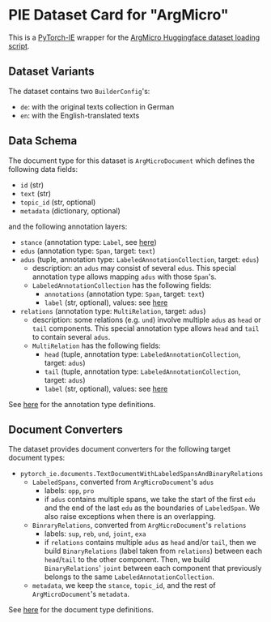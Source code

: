 # PIE Dataset Card for "ArgMicro"

This is a [PyTorch-IE](https://github.com/ChristophAlt/pytorch-ie) wrapper for the
[ArgMicro Huggingface dataset loading script](https://huggingface.co/datasets/DFKI-SLT/argmicro).

## Dataset Variants

The dataset contains two `BuilderConfig`'s:

- `de`: with the original texts collection in German
- `en`: with the English-translated texts

## Data Schema

The document type for this dataset is `ArgMicroDocument` which defines the following data fields:

- `id` (str)
- `text` (str)
- `topic_id` (str, optional)
- `metadata` (dictionary, optional)

and the following annotation layers:

- `stance` (annotation type: `Label`, see [here](https://huggingface.co/datasets/DFKI-SLT/argmicro/blob/main/argmicro.py#L35))
- `edus` (annotation type: `Span`, target: `text`)
- `adus` (tuple, annotation type: `LabeledAnnotationCollection`, target: `edus`)
  - description: an `adus` may consist of several `edus`. This special annotation type allows mapping `adus` with those `Span`'s.
  - `LabeledAnnotationCollection` has the following fields:
    - `annotations` (annotation type: `Span`, target: `text`)
    - `label` (str, optional), values: see [here](https://huggingface.co/datasets/DFKI-SLT/argmicro/blob/main/argmicro.py#L36)
- `relations` (annotation type: `MultiRelation`, target: `adus`)
  - description: some relations (e.g. `und`) involve multiple `adus` as `head` or `tail` components. This special annotation type allows `head` and `tail` to contain several `adus`.
  - `MultiRelation` has the following fields:
    - `head` (tuple, annotation type: `LabeledAnnotationCollection`, target: `adus`)
    - `tail` (tuple, annotation type: `LabeledAnnotationCollection`, target: `adus`)
    - `label` (str, optional), values: see [here](https://huggingface.co/datasets/DFKI-SLT/argmicro/blob/main/argmicro.py#L37)

See [here](https://github.com/ChristophAlt/pytorch-ie/blob/main/src/pytorch_ie/annotations.py) for the annotation type definitions.

## Document Converters

The dataset provides document converters for the following target document types:

- `pytorch_ie.documents.TextDocumentWithLabeledSpansAndBinaryRelations`
  - `LabeledSpans`, converted from `ArgMicroDocument`'s `adus`
    - labels: `opp`, `pro`
    - if `adus` contains multiple spans, we take the start of the first `edu` and the end of the last `edu` as the boundaries of `LabeledSpan`. We also raise exceptions when there is an overlapping.
  - `BinraryRelations`, converted from `ArgMicroDocument`'s `relations`
    - labels: `sup`, `reb`, `und`, `joint`, `exa`
    - if `relations` contains multiple `adus` as `head` and/or `tail`, then we build `BinaryRelations` (label taken from `relations`) between each `head`/`tail` to the other component. Then, we build `BinaryRelations`' `joint` between each component that previously belongs to the same `LabeledAnnotationCollection`.
  - `metadata`, we keep the `stance`, `topic_id`, and the rest of `ArgMicroDocument`'s `metadata`.

See [here](https://github.com/ChristophAlt/pytorch-ie/blob/main/src/pytorch_ie/documents.py) for the document type
definitions.
